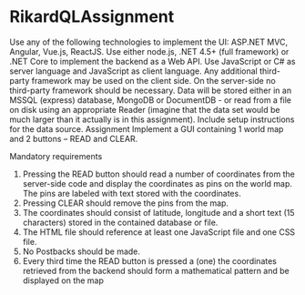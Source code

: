 # RikardQLAssignment

Use any of the following technologies to implement the UI: ASP.NET MVC, Angular, Vue.js, ReactJS. Use either node.js,
.NET 4.5+ (full framework) or .NET Core to implement the backend as a Web API.
Use JavaScript or C# as server language and JavaScript as client language. Any additional third-party framework may
be used on the client side. On the server-side no third-party framework should be necessary. Data will be stored either
in an MSSQL (express) database, MongoDB or DocumentDB - or read from a file on disk using an appropriate Reader
(imagine that the data set would be much larger than it actually is in this assignment). Include setup instructions for
the data source.
Assignment
Implement a GUI containing 1 world map and 2 buttons – READ and CLEAR.

Mandatory requirements
1. Pressing the READ button should read a number of coordinates from the server-side code and display the
coordinates as pins on the world map. The pins are labeled with text stored with the coordinates.
2. Pressing CLEAR should remove the pins from the map.
3. The coordinates should consist of latitude, longitude and a short text (15 characters) stored in the contained
database or file.
4. The HTML file should reference at least one JavaScript file and one CSS file.
5. No Postbacks should be made.
6. Every third time the READ button is pressed a (one) the coordinates retrieved from the backend should form
a mathematical pattern and be displayed on the map
